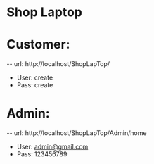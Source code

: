 # Shop Laptop

# Customer:

-- url: http://localhost/ShopLapTop/

-   User: create
-   Pass: create

# Admin:

-- url: http://localhost/ShopLapTop/Admin/home

-   User: admin@gmail.com
-   Pass: 123456789
